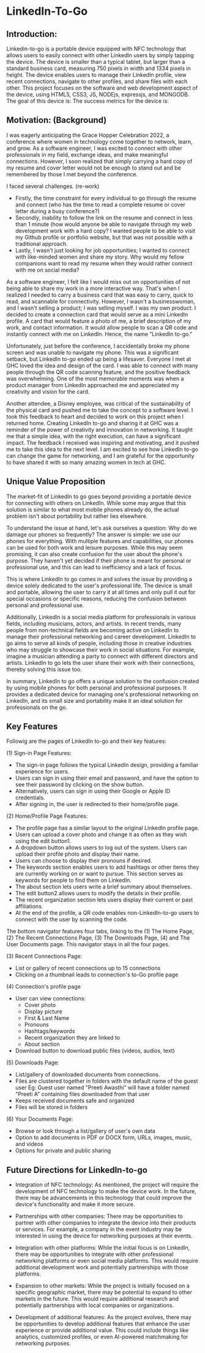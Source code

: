 # LinkedIn-To-Go

## Introduction: 
Linkedin-to-go is a portable device equipped with NFC technology that allows users to easily connect with other LinkedIn users by simply tapping the device. The device is smaller than a typical tablet, but larger than a standard business card, measuring 750 pixels in width and 1334 pixels in height. The device enables users to manage their LinkedIn profile, view recent connections, navigate to other profiles, and share files with each other. This project focuses on the software and web development aspect of the device, using HTML5, CSS3, JS, NODEjs, expressjs, and MONGODB. 
The goal of this device is: 
The success metrics for the device is:

## Motivation: (Background)

I was eagerly anticipating the Grace Hopper Celebration 2022, a conference where women in technology come together to network, learn, and grow. As a software engineer, I was excited to connect with other professionals in my field, exchange ideas, and make meaningful connections. However, I soon realized that simply carrying a hard copy of my resume and cover letter would not be enough to stand out and be remembered by those I met beyond the conference.

I faced several challenges. (re-work)
* Firstly, the time constraint for every individual to go through the resume and connect (who has the time to read a complete resume or cover letter during a busy conference?) 
* Secondly, inability to follow the link on the resume and connect in less than 1 minute (how would anyone be able to navigate through my web development work with a hard copy? I wanted people to be able to visit my Github profile or portfolio website, but that was not possible with a traditional approach.
* Lastly, I wasn't just looking for job opportunities; I wanted to connect with like-minded women and share my story. Why would my fellow companions want to read my resume when they would rather connect with me on social media? 

As a software engineer, I felt like I would miss out on opportunities of not being able to share my work in a more interactive way. That's when I realized I needed to carry a business card that was easy to carry, quick to read, and scannable for connectivity. However, I wasn't a businesswoman, and I wasn't selling a product; I was selling myself. I was my own product. I decided to create a connection card that would serve as a mini LinkedIn profile. A card that would feature a photo of me, a brief description of my work, and contact information. It would allow people to scan a QR code and instantly connect with me on LinkedIn. Hence, the name "LinkedIn to-go." 

Unfortunately, just before the conference, I accidentally broke my phone screen and was unable to navigate my phone. This was a significant setback, but LinkedIn to-go ended up being a lifesaver. Everyone I met at GHC loved the idea and design of the card. I was able to connect with many people through the QR code scanning feature, and the positive feedback was overwhelming. One of the most memorable moments was when a product manager from LinkedIn approached me and appreciated my creativity and vision for the card. 

Another attendee, a Disney employee, was critical of the sustainability of the physical card and pushed me to take the concept to a software level. I took this feedback to heart and decided to work on this project when I returned home. Creating LinkedIn to-go and sharing it at GHC was a reminder of the power of creativity and innovation in networking. It taught me that a simple idea, with the right execution, can have a significant impact. The feedback I received was inspiring and motivating, and it pushed me to take this idea to the next level. I am excited to see how LinkedIn to-go can change the game for networking, and I am grateful for the opportunity to have shared it with so many amazing women in tech at GHC.

## Unique Value Proposition

The market-fit of LinkedIn to go goes beyond providing a portable device for connecting with others on LinkedIn. While some may argue that this solution is similar to what most mobile phones already do, the actual problem isn't about portability but rather lies elsewhere.

To understand the issue at hand, let's ask ourselves a question: Why do we damage our phones so frequently? The answer is simple: we use our phones for everything. With multiple features and capabilities, our phones can be used for both work and leisure purposes. While this may seem promising, it can also create confusion for the user about the phone's purpose. They haven't yet decided if their phone is meant for personal or professional use, and this can lead to inefficiency and a lack of focus.

This is where LinkedIn to go comes in and solves the issue by providing a device solely dedicated to the user's professional life. The device is small and portable, allowing the user to carry it at all times and only pull it out for special occasions or specific reasons, reducing the confusion between personal and professional use.

Additionally, LinkedIn is a social media platform for professionals in various fields, including musicians, actors, and artists. In recent trends, many people from non-technical fields are becoming active on LinkedIn to manage their professional networking and career development. LinkedIn to go aims to serve all kinds of people, including those in creative industries who may struggle to showcase their work in social situations. For example, imagine a musician attending a party to connect with different directors and artists. LinkedIn to go lets the user share their work with their connections, thereby solving this issue too.

In summary, LinkedIn to go offers a unique solution to the confusion created by using mobile phones for both personal and professional purposes. It provides a dedicated device for managing one's professional networking on LinkedIn, and its small size and portability make it an ideal solution for professionals on the go.

## Key Features
Followig are the pages of LinkedIn to-go and their key features:

(1) Sign-in Page Features: 
* The sign-in page follows the typical LinkedIn design, providing a familiar experience for users. 
* Users can sign in using their email and password, and have the option to see their password by clicking on the show button. 
* Alternatively, users can sign in using their Google or Apple ID credentials.
* After signing in, the user is redirected to their home/profile page.

(2) Home/Profile Page Features: 
* The profile page has a similar layout to the original LinkedIn profile page. 
* Users can upload a cover photo and change it as often as they wish using the edit button1. 
* A dropdown button allows users to log out of the system. Users can upload their profile photo and display their name. 
* Users can choose to display their pronouns if desired. 
* The keywords section enables users to add hashtags or other items they are currently working on or want to pursue. This section serves as keywords for people to find them on LinkedIn. 
* The about section lets users write a brief summary about themselves. 
* The edit button2 allows users to modify the details in their profile. 
* The recent organization section lets users display their current or past affiliations.
* At the end of the profile, a QR code enables non-LinkedIn-to-go users to connect with the user by scanning the code. 

The bottom navigator features four tabs, linking to the 
(1) The Home Page,
(2) The Recent Connections Page, 
(3) The Downloads Page, 
(4) and The User Documents page.
This navigator stays in all the four pages.

(3) Recent Connections Page: 
* List or gallery of recent connections up to 15 connections 
* Clicking on a thumbnail leads to connection's to-Go profile page 

(4) Connection's profile page
* User can view connections: 
  * Cover photo
  * Display picture
  * First & Last Name 
  * Pronouns 
  * Hashtags/keywords
  * Recent organization they are linked to 
  * About section
* Download button to download public files (videos, audios, text) 

(5) Downloads Page: 
* List/gallery of downloaded documents from connections. 
* Files are clustered together in folders with the default name of the guest user Eg: Guest user named "Preeti Awasthi" will have a folder named "Preeti A" containing files downloaded from that user 
* Keeps received documents safe and organized 
* Files will be stored in folders 

(6) Your Documents Page: 
* Browse or look through a list/gallery of user's own data 
* Option to add documents in PDF or DOCX form, URLs, images, music, and videos
* Options for private and public sharing

 
## Future Directions for LinkedIn-to-go

* Integration of NFC technology: As mentioned, the project will require the development of NFC technology to make the device work. In the future, there may be advancements in this technology that could improve the device's functionality and make it more secure.

* Partnerships with other companies: There may be opportunities to partner with other companies to integrate the device into their products or services. For example, a company in the event industry may be interested in using the device for networking purposes at their events.

* Integration with other platforms: While the initial focus is on LinkedIn, there may be opportunities to integrate with other professional networking platforms or even social media platforms. This would require additional development work and potentially partnerships with those platforms.

* Expansion to other markets: While the project is initially focused on a specific geographic market, there may be potential to expand to other markets in the future. This would require additional research and potentially partnerships with local companies or organizations.

* Development of additional features: As the project evolves, there may be opportunities to develop additional features that enhance the user experience or provide additional value. This could include things like analytics, customized profiles, or even AI-powered matchmaking for networking purposes.



